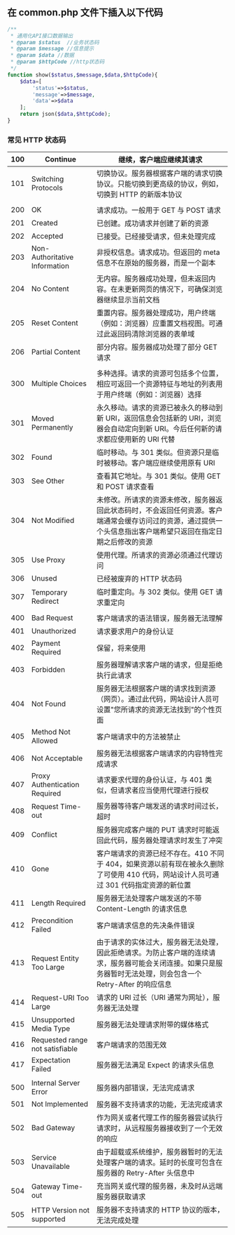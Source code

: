 ## 在 common.php 文件下插入以下代码

```php
/**
 * 通用化API接口数据输出
 * @param $status  //业务状态码
 * @param $message //信息提示
 * @param $data //数据
 * @param $httpCode //http状态码
 */
function show($status,$message,$data,$httpCode){
    $data=[
        'status'=>$status,
        'message'=>$message,
        'data'=>$data
    ];
    return json($data,$httpCode);
}
```

### 常见 HTTP 状态码

| 100 | Continue                        | 继续，客户端应继续其请求                                                                                                                                                                                                             |
| --- | ------------------------------- | ------------------------------------------------------------------------------------------------------------------------------------------------------------------------------------------------------------------------------------------------ |
| 101 | Switching Protocols             | 切换协议。服务器根据客户端的请求切换协议。只能切换到更高级的协议，例如，切换到 HTTP 的新版本协议                                                                                                    |
|     |                                 |                                                                                                                                                                                                                                                  |
| 200 | OK                              | 请求成功。一般用于 GET 与 POST 请求                                                                                                                                                                                                  |
| 201 | Created                         | 已创建。成功请求并创建了新的资源                                                                                                                                                                                                 |
| 202 | Accepted                        | 已接受。已经接受请求，但未处理完成                                                                                                                                                                                              |
| 203 | Non-Authoritative Information   | 非授权信息。请求成功。但返回的 meta 信息不在原始的服务器，而是一个副本                                                                                                                                           |
| 204 | No Content                      | 无内容。服务器成功处理，但未返回内容。在未更新网页的情况下，可确保浏览器继续显示当前文档                                                                                                             |
| 205 | Reset Content                   | 重置内容。服务器处理成功，用户终端（例如：浏览器）应重置文档视图。可通过此返回码清除浏览器的表单域                                                                                              |
| 206 | Partial Content                 | 部分内容。服务器成功处理了部分 GET 请求                                                                                                                                                                                         |
|     |                                 |                                                                                                                                                                                                                                                  |
| 300 | Multiple Choices                | 多种选择。请求的资源可包括多个位置，相应可返回一个资源特征与地址的列表用于用户终端（例如：浏览器）选择                                                                                        |
| 301 | Moved Permanently               | 永久移动。请求的资源已被永久的移动到新 URI，返回信息会包括新的 URI，浏览器会自动定向到新 URI。今后任何新的请求都应使用新的 URI 代替                                                     |
| 302 | Found                           | 临时移动。与 301 类似。但资源只是临时被移动。客户端应继续使用原有 URI                                                                                                                                              |
| 303 | See Other                       | 查看其它地址。与 301 类似。使用 GET 和 POST 请求查看                                                                                                                                                                           |
| 304 | Not Modified                    | 未修改。所请求的资源未修改，服务器返回此状态码时，不会返回任何资源。客户端通常会缓存访问过的资源，通过提供一个头信息指出客户端希望只返回在指定日期之后修改的资源 |
| 305 | Use Proxy                       | 使用代理。所请求的资源必须通过代理访问                                                                                                                                                                                        |
| 306 | Unused                          | 已经被废弃的 HTTP 状态码                                                                                                                                                                                                                |
| 307 | Temporary Redirect              | 临时重定向。与 302 类似。使用 GET 请求重定向                                                                                                                                                                                    |
|     |                                 |                                                                                                                                                                                                                                                  |
| 400 | Bad Request                     | 客户端请求的语法错误，服务器无法理解                                                                                                                                                                                           |
| 401 | Unauthorized                    | 请求要求用户的身份认证                                                                                                                                                                                                                |
| 402 | Payment Required                | 保留，将来使用                                                                                                                                                                                                                            |
| 403 | Forbidden                       | 服务器理解请求客户端的请求，但是拒绝执行此请求                                                                                                                                                                            |
| 404 | Not Found                       | 服务器无法根据客户端的请求找到资源（网页）。通过此代码，网站设计人员可设置"您所请求的资源无法找到"的个性页面                                                                                |
| 405 | Method Not Allowed              | 客户端请求中的方法被禁止                                                                                                                                                                                                             |
| 406 | Not Acceptable                  | 服务器无法根据客户端请求的内容特性完成请求                                                                                                                                                                                  |
| 407 | Proxy Authentication Required   | 请求要求代理的身份认证，与 401 类似，但请求者应当使用代理进行授权                                                                                                                                                  |
| 408 | Request Time-out                | 服务器等待客户端发送的请求时间过长，超时                                                                                                                                                                                     |
| 409 | Conflict                        | 服务器完成客户端的 PUT 请求时可能返回此代码，服务器处理请求时发生了冲突                                                                                                                                         |
| 410 | Gone                            | 客户端请求的资源已经不存在。410 不同于 404，如果资源以前有现在被永久删除了可使用 410 代码，网站设计人员可通过 301 代码指定资源的新位置                                                 |
| 411 | Length Required                 | 服务器无法处理客户端发送的不带 Content-Length 的请求信息                                                                                                                                                                     |
| 412 | Precondition Failed             | 客户端请求信息的先决条件错误                                                                                                                                                                                                       |
| 413 | Request Entity Too Large        | 由于请求的实体过大，服务器无法处理，因此拒绝请求。为防止客户端的连续请求，服务器可能会关闭连接。如果只是服务器暂时无法处理，则会包含一个 Retry-After 的响应信息         |
| 414 | Request-URI Too Large           | 请求的 URI 过长（URI 通常为网址），服务器无法处理                                                                                                                                                                            |
| 415 | Unsupported Media Type          | 服务器无法处理请求附带的媒体格式                                                                                                                                                                                                 |
| 416 | Requested range not satisfiable | 客户端请求的范围无效                                                                                                                                                                                                                   |
| 417 | Expectation Failed              | 服务器无法满足 Expect 的请求头信息                                                                                                                                                                                                  |
|     |                                 |                                                                                                                                                                                                                                                  |
| 500 | Internal Server Error           | 服务器内部错误，无法完成请求                                                                                                                                                                                                       |
| 501 | Not Implemented                 | 服务器不支持请求的功能，无法完成请求                                                                                                                                                                                           |
| 502 | Bad Gateway                     | 作为网关或者代理工作的服务器尝试执行请求时，从远程服务器接收到了一个无效的响应                                                                                                                            |
| 503 | Service Unavailable             | 由于超载或系统维护，服务器暂时的无法处理客户端的请求。延时的长度可包含在服务器的 Retry-After 头信息中                                                                                                |
| 504 | Gateway Time-out                | 充当网关或代理的服务器，未及时从远端服务器获取请求                                                                                                                                                                      |
| 505 | HTTP Version not supported      | 服务器不支持请求的 HTTP 协议的版本，无法完成处理                                                                                                                                                                            |
